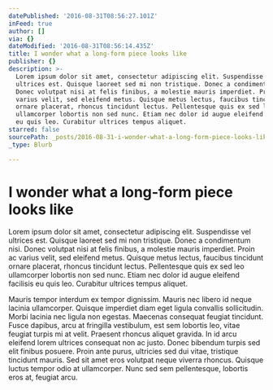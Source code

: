 ```yaml
---
datePublished: '2016-08-31T08:56:27.101Z'
inFeed: true
author: []
via: {}
dateModified: '2016-08-31T08:56:14.435Z'
title: I wonder what a long-form piece looks like
publisher: {}
description: >-
  Lorem ipsum dolor sit amet, consectetur adipiscing elit. Suspendisse vel
  ultrices est. Quisque laoreet sed mi non tristique. Donec a condimentum nisi.
  Donec volutpat nisi at felis finibus, a molestie mauris imperdiet. Proin ac
  varius velit, sed eleifend metus. Quisque metus lectus, faucibus tincidunt
  ornare placerat, rhoncus tincidunt lectus. Pellentesque quis ex sed leo
  ullamcorper lobortis non sed nunc. Etiam nec dolor id augue eleifend facilisis
  eu quis leo. Curabitur ultrices tempus aliquet.
starred: false
sourcePath: _posts/2016-08-31-i-wonder-what-a-long-form-piece-looks-like.md
_type: Blurb

---
```

# I wonder what a long-form piece looks like

Lorem ipsum dolor sit amet, consectetur adipiscing elit. Suspendisse vel ultrices est. Quisque laoreet sed mi non tristique. Donec a condimentum nisi. Donec volutpat nisi at felis finibus, a molestie mauris imperdiet. Proin ac varius velit, sed eleifend metus. Quisque metus lectus, faucibus tincidunt ornare placerat, rhoncus tincidunt lectus. Pellentesque quis ex sed leo ullamcorper lobortis non sed nunc. Etiam nec dolor id augue eleifend facilisis eu quis leo. Curabitur ultrices tempus aliquet.

Mauris tempor interdum ex tempor dignissim. Mauris nec libero id neque lacinia ullamcorper. Quisque imperdiet diam eget ligula convallis sollicitudin. Morbi lacinia nec ligula non egestas. Maecenas consequat feugiat tincidunt. Fusce dapibus, arcu at fringilla vestibulum, est sem lobortis leo, vitae feugiat turpis mi at velit. Praesent rhoncus aliquet gravida. In id arcu eleifend lorem ultrices consequat non ac justo. Donec bibendum turpis sed elit finibus posuere. Proin ante purus, ultricies sed dui vitae, tristique tincidunt mauris. Sed sit amet eros volutpat neque viverra rhoncus. Quisque luctus tempor odio at ullamcorper. Nunc sed sem pellentesque, lobortis eros at, feugiat arcu.